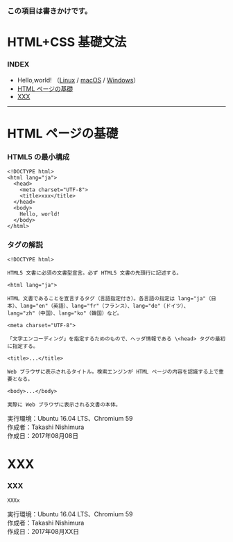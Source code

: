 ### この項目は書きかけです。

# <b>HTML+CSS 基礎文法</b>

### <b>INDEX</b>

* Hello,world! （[Linux](https://github.com/TakashiNishimura/HelloWorld/blob/master/HTML/HTML_linux.md) / [macOS](https://github.com/TakashiNishimura/HelloWorld/blob/master/HTML/HTML_mac.md) / [Windows](https://github.com/TakashiNishimura/HelloWorld/blob/master/HTML/HTML_win.md)）
* [HTML ページの基礎](#HTMLページの基礎)
* [XXX](#XXX)
***

<a name="HTMLページの基礎"></a>
# <b>HTML ページの基礎</b>

### HTML5 の最小構成
```
<!DOCTYPE html>
<html lang="ja">
  <head>
    <meta charset="UTF-8">
    <title>xxx</title>
  </head>
  <body>
    Hello, world!
  </body>
</html>
```

### タグの解説
```
<!DOCTYPE html>
```
    HTML5 文書に必須の文書型宣言。必ず HTML5 文書の先頭行に記述する。

```
<html lang="ja">
```
    HTML 文書であることを宣言するタグ（言語指定付き）。各言語の指定は lang="ja"（日本）、lang="en"（英語）、lang="fr"（フランス）、lang="de"（ドイツ）、lang="zh"（中国）、lang="ko"（韓国）など。

```
<meta charset="UTF-8">
```
    「文字エンコーディング」を指定するためのもので、ヘッダ情報である \<head> タグの最初に指定する。

```
<title>...</title>
```
    Web ブラウザに表示されるタイトル。検索エンジンが HTML ページの内容を認識する上で重要となる。

```
<body>...</body>
```
    実際に Web ブラウザに表示される文書の本体。

実行環境：Ubuntu 16.04 LTS、Chromium 59  
作成者：Takashi Nishimura  
作成日：2017年08月08日


<a name="XXX"></a>
# <b>XXX</b>

### XXX
```
XXXx
```

実行環境：Ubuntu 16.04 LTS、Chromium 59  
作成者：Takashi Nishimura  
作成日：2017年08月XX日